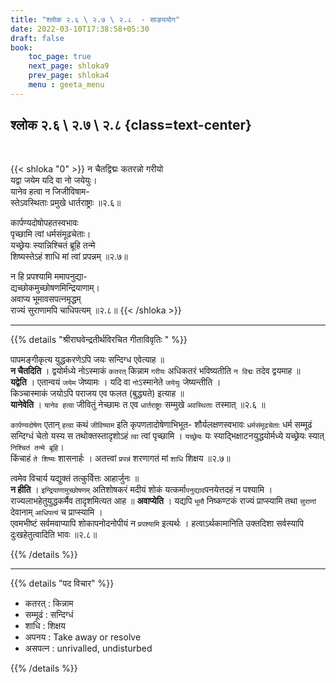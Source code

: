 ```yaml
---
title: "श्लोक २.६ \ २.७ \ २.८  - साङ्ययोग"
date: 2022-03-10T17:38:58+05:30
draft: false
book:
    toc_page: true
    next_page: shloka9
    prev_page: shloka4
    menu : geeta_menu
---
```


## श्लोक २.६ \ २.७ \ २.८  {class=text-center}

<br/>

{{< shloka  "0"  >}}
न चैतद्विद्मः कतरन्नो गरीयो  
यद्वा जयेम यदि वा नो जयेयुः।    
यानेव हत्वा न जिजीविषाम-  
स्तेऽवस्थिताः प्रमुखे धार्तराष्ट्राः ॥२.६॥  

कार्पण्यदोषोपहतस्वभावः  
पृच्छामि त्वां धर्मसंमूढचेताः।  
यच्छ्रेयः स्यान्निश्चितं ब्रूहि तन्मे  
शिष्यस्तेऽहं शाधि मां त्वां प्रपन्नम्  ॥२.७॥

न हि प्रपश्यामि ममापनुद्या-  
द्यच्छोकमुच्छोषणमिन्द्रियाणाम्।  
अवाप्य भूमावसपत्नमृद्धम्  
राज्यं सुराणामपि चाधिपत्यम्  ॥२.८॥
{{< /shloka >}}


---

{{% details "श्रीराघवेन्द्रतीर्थविरचित गीताविवृतिः " %}}

पापमङ्गीकृत्य युद्धकरणेऽपि जयः सन्दिग्ध एवेत्याह ॥  
**न चैतदिति** । द्वयोर्मध्ये नोऽस्माकं `कतरत्` किन्नाम 
`गरीयः` अधिकतरं भविष्यतीति `न विद्मः`
तदेव द्वयमाह ॥  
**यद्वेति** । एतान्वयं `जयेम` जेष्यामः । यदि वा `नो`ऽस्मानेते 
`जयेयुः` जेष्यन्तीति ।  
किञ्चास्माकं जयोऽपि पराजय एव फलत (बुद्ध्यते) इत्याह ॥  
**यानेवेति** । `यानेव हत्वा` जीवितुं नेच्छामः त एव `धार्तराष्ट्राः` सम्मुखे
`अवस्थिताः` तस्मात्‌ ॥२.६ ॥   

`कार्पण्यदोषेण` एतान्‌ `हत्वा` कथं `जीविष्याम`  इति 
कृपणतादोषेणाभिभूत- शौर्यलक्षणस्वभावः 
`धर्मसंमूढचेताः` धर्म सम्मूढं सन्दिग्धं चेतो यस्य स तथोक्तस्तादृशोऽहं `त्वा` 
त्वां पृच्छामि । 
`यच्छ्रेयः` यः स्याद्भिक्षाटनयुद्धयोर्मध्ये यच्छ्रेयः स्यात् 
`निश्चितं तन्मे ब्रूहि`।   
किंचाहं `ते शिष्यः` शासनार्हः । अतत्त्वां `प्रपन्नं` शरणागतं मां 
`शाधि` शिक्षय ॥२.७॥   

त्वमेव विचार्य यद्युक्तं तत्कुर्वित्तः आहार्जुनः ॥  
**न हीति** । `इन्द्रियाणामुच्छोषणम्` अतिशोषकरं मदीयं शोकं यत्कर्मा`पनुद्याद`पनयेत्तदहं न पश्यामि । 
राज्यलाभहेतुयुद्धकर्मैव तादृशमित्यत आह ॥ 
**अवाप्येति** । यद्यपि `भूमौ` निष्कण्टकं राज्यं प्राप्स्यामि तथा 
`सुराणां` देवानाम् `आधिपत्यं` च प्राप्स्यामि ।  
एवमभीष्टं सर्वमवाप्यापि शोकापनोदनोपीयं न `प्रपश्यामि` इत्यर्थः ।
हत्वाऽर्थकामानिति उक्तदिशा सर्वस्यापि दुःखहेतुत्वादिति भावः ॥२.८॥

{{% /details %}}


---

{{% details "पद विचार" %}}

- कतरत् : किन्नाम
- सम्मूढं : सन्दिग्धं
- शाधि : शिक्षय
- अपनय : Take away or resolve
- असपत्न : unrivalled, undisturbed


{{% /details %}}
